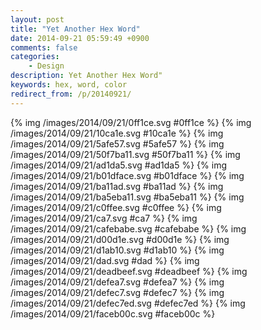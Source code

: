 ```yaml
---
layout: post
title: "Yet Another Hex Word"
date: 2014-09-21 05:59:49 +0900
comments: false
categories:
    - Design
description: Yet Another Hex Word"
keywords: hex, word, color
redirect_from: /p/20140921/
---
```


{% img /images/2014/09/21/0ff1ce.svg #0ff1ce %}
{% img /images/2014/09/21/10ca1e.svg #10ca1e %}
{% img /images/2014/09/21/5afe57.svg #5afe57 %}
{% img /images/2014/09/21/50f7ba11.svg #50f7ba11 %}
{% img /images/2014/09/21/ad1da5.svg #ad1da5 %}
{% img /images/2014/09/21/b01dface.svg #b01dface %}
{% img /images/2014/09/21/ba11ad.svg #ba11ad %}
{% img /images/2014/09/21/ba5eba11.svg #ba5eba11 %}
{% img /images/2014/09/21/c0ffee.svg #c0ffee %}
{% img /images/2014/09/21/ca7.svg #ca7 %}
{% img /images/2014/09/21/cafebabe.svg #cafebabe %}
{% img /images/2014/09/21/d00d1e.svg #d00d1e %}
{% img /images/2014/09/21/d1ab10.svg #d1ab10 %}
{% img /images/2014/09/21/dad.svg #dad %}
{% img /images/2014/09/21/deadbeef.svg #deadbeef %}
{% img /images/2014/09/21/defea7.svg #defea7 %}
{% img /images/2014/09/21/defec7.svg #defec7 %}
{% img /images/2014/09/21/defec7ed.svg #defec7ed %}
{% img /images/2014/09/21/faceb00c.svg #faceb00c %}
